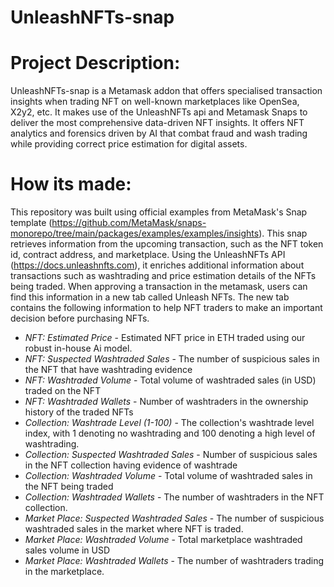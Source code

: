 # UnleashNFTs-snap

# Project Description:


UnleashNFTs-snap is a Metamask addon that offers specialised transaction insights when trading NFT on well-known marketplaces like OpenSea, X2y2, etc. It makes use of the UnleashNFTs api and Metamask Snaps to deliver the most comprehensive data-driven NFT insights. It offers NFT analytics and forensics driven by AI that combat fraud and wash trading while providing correct price estimation for digital assets. 

# How its made:

This repository was built using official examples from MetaMask's Snap template (https://github.com/MetaMask/snaps-monorepo/tree/main/packages/examples/examples/insights). This snap retrieves information from the upcoming transaction, such as the NFT token id, contract address, and marketplace. Using the UnleashNFTs API (https://docs.unleashnfts.com), it enriches additional information about transactions such as washtrading and price estimation details of the NFTs being traded. When approving a transaction in the metamask, users can find this information in a new tab called Unleash NFTs. The new tab contains the following information to help NFT traders to make an important decision before purchasing NFTs.

- *NFT: Estimated Price* - Estimated NFT price in ETH traded using our robust in-house Ai model. 
- *NFT: Suspected Washtraded Sales* - The number of suspicious sales in the NFT that have washtrading evidence
- *NFT: Washtraded Volume* - Total volume of washtraded sales (in USD) traded on the NFT
- *NFT: Washtraded Wallets* - Number of washtraders in the ownership history of the traded NFTs
- *Collection: Washtrade Level (1-100)* - The collection's washtrade level index, with 1 denoting no washtrading and 100 denoting a high level of washtrading.
- *Collection: Suspected Washtraded Sales* - Number of suspicious sales in the NFT collection having evidence of washtrade
- *Collection: Washtraded Volume* - Total volume of washtraded sales in the NFT being traded
- *Collection: Washtraded Wallets* - The number of washtraders in the NFT collection.
- *Market Place: Suspected Washtraded Sales* - The number of suspicious washtraded sales in the market where NFT is traded.
- *Market Place: Washtraded Volume* - Total marketplace washtraded sales volume in USD
- *Market Place: Washtraded Wallets* - The number of washtraders trading in the marketplace.
